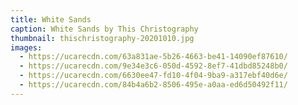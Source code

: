 ```yaml
---
title: White Sands
caption: White Sands by This Christography
thumbnail: thischristography-20201010.jpg
images:
  - https://ucarecdn.com/63a831ae-5b26-4663-be41-14090ef87610/
  - https://ucarecdn.com/9e34e3c6-050d-4592-8ef7-41dbd85248b0/
  - https://ucarecdn.com/6630ee47-fd10-4f04-9ba9-a317ebf40d6e/
  - https://ucarecdn.com/84b4a6b2-8506-495e-a0aa-ed6d50492f11/
---
```


